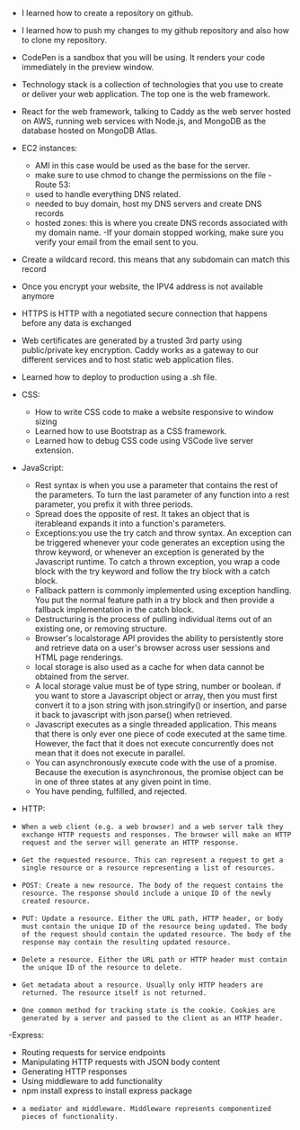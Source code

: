- I learned how to create a repository on github.
- I learned how to push my changes to my github repository and also how to clone my repository.
- CodePen is a sandbox that you will be using. It renders your code immediately in the preview window. 
- Technology stack is a collection of technologies that you use to create or deliver your web application. The top one is the web framework.
- React for the web framework, talking to Caddy as the web server hosted on AWS, running web services with Node.js, and MongoDB as the database hosted on MongoDB Atlas.

- EC2 instances:
    - AMI in this case would be used as the base for the server.
    - make sure to use chmod to change the permissions on the file
-Route 53:
    - used to handle everything DNS related.
    - needed to buy domain, host my DNS servers and create DNS records
    - hosted zones: this is where you create DNS records associated with my domain name.
-If your domain stopped working, make sure you verify your email from the email sent to you.
- Create a wildcard record. this means that any subdomain can match this record
- Once you encrypt your website, the IPV4 address is not available anymore
- HTTPS is HTTP with a negotiated secure connection that happens before any data is exchanged
- Web certificates are generated by a trusted 3rd party using public/private key encryption. Caddy works as a gateway to our different services and to host static web application files. 
- Learned how to deploy to production using a .sh file.

- CSS:
  -    How to write CSS code to make a website responsive to window sizing
  -    Learned how to use Bootstrap as a CSS framework.
  -    Learned how to debug CSS code using VSCode live server extension.
    
- JavaScript:
  -    Rest syntax is when you use a parameter that contains the rest of the parameters. To turn the last parameter of any function into a rest parameter, you prefix it with three periods.
  -    Spread does the opposite of rest. It takes an object that is iterableand expands it into a function's parameters.
  -    Exceptions:you use the try catch and throw syntax. An exception can be triggered whenever your code generates an exception using the throw keyword, or whenever an exception is generated by the Javascript runtime. To catch a thrown exception, you wrap a code block with the try keyword and follow the try block with a catch block.
  -    Fallback pattern is commonly implemented using exception handling. You put the normal feature path in a try block and then provide a fallback implementation in the catch block.
  -    Destructuring is the process of pulling individual items out of an existing one, or removing structure.
  -    Browser's localstorage API provides the ability to persistently store and retrieve data on a user's browser across user sessions and HTML page renderings.
  -    local storage is also used as a cache for when data cannot be obtained from the server.
  -    A local storage value must be of type string, number or boolean. if you want to store a Javascript object or array, then you must first convert it to a json string with json.stringify() or insertion, and parse it back to javascript with json.parse() when retrieved.
  -    Javascript executes as a single threaded application. This means that there is only ever one piece of code executed at the same time. However, the fact that it does not execute concurrently does not mean that it does not execute in parallel.
  -    You can asynchronously execute code with the use of a promise. Because the execution is asynchronous, the promise object can be in one of three states at any given point in time.
  -    You have pending, fulfilled, and rejected. 

- HTTP:
-     When a web client (e.g. a web browser) and a web server talk they exchange HTTP requests and responses. The browser will make an HTTP request and the server will generate an HTTP response.
-     Get the requested resource. This can represent a request to get a single resource or a resource representing a list of resources.
-     POST: Create a new resource. The body of the request contains the resource. The response should include a unique ID of the newly created resource.
-     PUT: Update a resource. Either the URL path, HTTP header, or body must contain the unique ID of the resource being updated. The body of the request should contain the updated resource. The body of the response may contain the resulting updated resource.
-     Delete a resource. Either the URL path or HTTP header must contain the unique ID of the resource to delete.
-     Get metadata about a resource. Usually only HTTP headers are returned. The resource itself is not returned.
-     One common method for tracking state is the cookie. Cookies are generated by a server and passed to the client as an HTTP header.

-Express:
-    Routing requests for service endpoints
-    Manipulating HTTP requests with JSON body content
-    Generating HTTP responses
-    Using middleware to add functionality
-    npm install express to install express package
-     a mediator and middleware. Middleware represents componentized pieces of functionality. 

